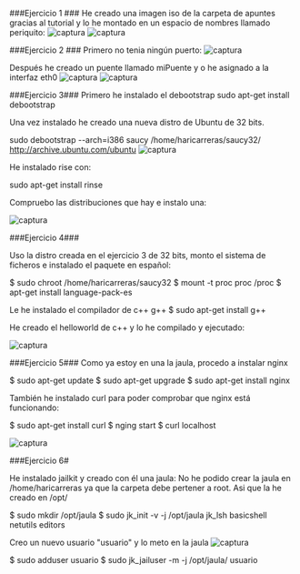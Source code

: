 ###Ejercicio 1 ###
He creado una imagen iso de la carpeta de apuntes gracias al tutorial y lo he montado en un espacio de nombres llamado periquito:
![captura](http://s25.postimg.org/yfk86y3zz/1_1.png)
![captura](http://s25.postimg.org/apusi95mn/1_2.png)

###Ejercicio 2 ###
Primero no tenia ningún puerto:
![captura](http://s25.postimg.org/hhl7l3um7/2_1.png)

Después he creado un puente llamado miPuente y o he asignado a la interfaz eth0
![captura](http://s25.postimg.org/buounms3j/2_2.png)
![captura](http://s25.postimg.org/c8q6n8c73/2_3.png)
	
###Ejercicio 3###
Primero he instalado el debootstrap 
sudo apt-get install debootstrap

Una vez instalado he creado una nueva distro de Ubuntu de 32 bits.

sudo debootstrap --arch=i386 saucy /home/haricarreras/saucy32/ http://archive.ubuntu.com/ubuntu
![captura](http://s11.postimg.org/mujak28tb/3_1.png)


He instalado rise con:

sudo apt-get install rinse

Compruebo las distribuciones que hay e instalo una:

![captura](http://s11.postimg.org/704ea6k2n/3_2.png)

###Ejercicio 4###

Uso la distro creada en el ejercicio 3 de 32 bits, monto el sistema de ficheros e instalado el paquete en español:

$ sudo chroot /home/haricarreras/saucy32
$ mount -t proc proc /proc
$ apt-get install language-pack-es

Le he instalado el compilador de c++ g++
$ sudo apt-get install g++

He creado el helloworld de c++ y lo he compilado y ejecutado:

![captura](http://s11.postimg.org/55rjsfx27/4_1.png)

###Ejercicio 5###
Como ya estoy en una la jaula, procedo a instalar nginx

$ sudo apt-get update
$ sudo apt-get upgrade
$ sudo apt-get install nginx

También he instalado curl para poder comprobar que nginx está funcionando:

$ sudo apt-get install curl
$ nging start
$ curl localhost

![captura](http://s11.postimg.org/71ec3llwf/5_1.png)

###Ejercicio 6#

He instalado jailkit y creado con él una jaula:
No he podido crear la jaula en /home/haricarreras ya que la carpeta debe pertener a root. Asi que la he creado en /opt/

$ sudo mkdir /opt/jaula
$ sudo jk_init -v -j /opt/jaula jk_lsh basicshell netutils editors

Creo un nuevo usuario "usuario" y lo meto en la jaula
![captura](http://s11.postimg.org/u0b1mihwf/6_1.png)

$ sudo adduser usuario
$ sudo jk_jailuser -m -j /opt/jaula/ usuario





